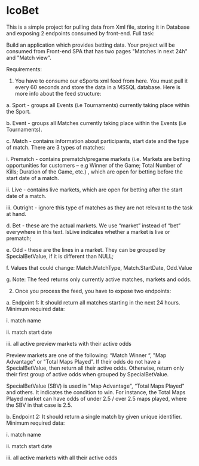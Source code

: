 # IcoBet
This is a simple project for pulling data from Xml file, storing it in Database and exposing 2 endpoints consumed by front-end. Full task:

Build an application which provides betting data. Your project will be consumed from
Front-end SPA that has two pages "Matches in next 24h" and "Match view".

Requirements:

1. You have to consume our eSports xml feed from here. You must pull it every 60 seconds and
store the data in a MSSQL database. Here is more info about the feed structure:

a. Sport - groups all Events (i.e Tournaments) currently taking place within the Sport.

b. Event - groups all Matches currently taking place within the Events (i.e Tournaments).

c. Match - contains information about participants, start date and the type of match.
There are 3 types of matches:

i. Prematch - contains prematch/pregame markets (i.e. Markets are betting
opportunities for customers – e.g Winner of the Game; Total Number of Kills;
Duration of the Game, etc.) , which are open for betting before the start date of
a match.

ii. Live - contains live markets, which are open for betting after the start date of a
match.

iii. Outright - ignore this type of matches as they are not relevant to the task at
hand.

d. Bet - these are the actual markets. We use “market” instead of “bet” everywhere in this
text. IsLive indicates whether a market is live or prematch;

e. Odd - these are the lines in a market. They can be grouped by SpecialBetValue, if it is
different than NULL;

f. Values that could change: Match.MatchType, Match.StartDate, Odd.Value

g. Note: The feed returns only currently active matches, markets and odds.

2. Once you process the feed, you have to expose two endpoints:

a. Endpoint 1:
It should return all matches starting in the next 24 hours. Minimum
required data:

i. match name

ii. match start date

iii. all active preview markets with their active odds

Preview markets are one of the following: “Match Winner “, "Map Advantage" or
"Total Maps Played". If their odds do not have a SpecialBetValue, then return all
their active odds. Otherwise, return only their first group of active odds when
grouped by SpecialBetValue.

SpecialBetValue (SBV) is used in "Map Advantage", “Total Maps Played" and
others. It indicates the condition to win. For instance, the Total Maps Played
market can have odds of under 2.5 / over 2.5 maps played, where the SBV in that
case is 2.5.

b. Endpoint 2: It should return a single match by given unique identifier. Minimum
required data:

i. match name

ii. match start date

iii. all active markets with all their active odds
